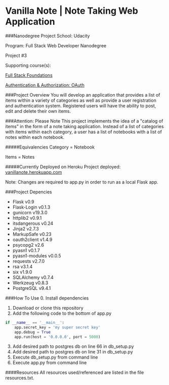 Vanilla Note | Note Taking Web Application
=====================
###Nanodegree Project
School: Udacity

Program: Full Stack Web Developer Nanodegree

Project #3

Supporting course(s):

[Full Stack Foundations](https://www.udacity.com/course/viewer#!/c-ud088)

[Authentication & Authorization: OAuth](https://www.udacity.com/course/viewer#!/c-ud330)

###Project Overview
You will develop an application that provides a list of items within a variety of categories as well as provide a user registration and authentication system. Registered users will have the ability to post, edit and delete their own items.

###Attention: Please Note
This project implements the idea of a "catalog of items" in the form of a note taking application. Instead of a list of categories with items within each category, a user has a list of notebooks with a list of notes within each notebook.

#####Equivalencies
Category = Notebook

Items = Notes

#####Currently Deployed on Heroku
Project deployed: [vanillanote.herokuapp.com](vanillanote.herokuapp.com)

Note: Changes are required to app.py in order to run as a local Flask app.

###Project Depencies
- Flask v0.9
- Flask-Login v0.1.3
- gunicorn v19.3.0
- httplib2 v0.9.1
- itsdangerous v0.24
- Jinja2 v2.7.3
- MarkupSafe v0.23
- oauth2client v1.4.9
- psycopg2 v2.6
- pyasn1 v0.1.7
- pyasn1-modules v0.0.5
- requests v2.7.0
- rsa v3.1.4
- six v1.9.0
- SQLAlchemy v0.7.4
- Werkzeug v0.8.3
- PostgreSQL v9.4.1

###How To Use
0. Install dependencies
1. Download or clone this repository
2. Add the following code to the bottom of app.py
```python
if __name__ == '__main__':
    app.secret_key = 'my super secret key'
    app.debug = True
    app.run(host = '0.0.0.0', port = 5000)
```
3. Add desired path to postgres db on line 66 in db_setup.py
4. Add desired path to postgres db on line 31 in db_setup.py
5. Execute db_setup.py from command line
6. Execute app.py from command line

####Resources
All resources used/referenced are listed in the file resources.txt.